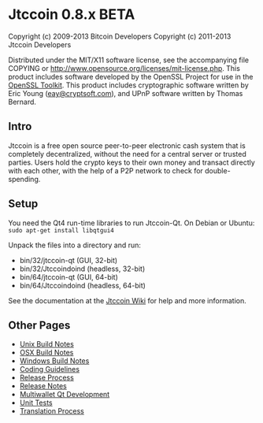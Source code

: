 Jtccoin 0.8.x BETA
====================

Copyright (c) 2009-2013 Bitcoin Developers
Copyright (c) 2011-2013 Jtccoin Developers

Distributed under the MIT/X11 software license, see the accompanying
file COPYING or http://www.opensource.org/licenses/mit-license.php.
This product includes software developed by the OpenSSL Project for use in the [OpenSSL Toolkit](http://www.openssl.org/). This product includes
cryptographic software written by Eric Young ([eay@cryptsoft.com](mailto:eay@cryptsoft.com)), and UPnP software written by Thomas Bernard.


Intro
---------------------
Jtccoin is a free open source peer-to-peer electronic cash system that is
completely decentralized, without the need for a central server or trusted
parties.  Users hold the crypto keys to their own money and transact directly
with each other, with the help of a P2P network to check for double-spending.


Setup
---------------------
You need the Qt4 run-time libraries to run Jtccoin-Qt. On Debian or Ubuntu:
	`sudo apt-get install libqtgui4`

Unpack the files into a directory and run:

- bin/32/jtccoin-qt (GUI, 32-bit)
- bin/32/Jtccoindoind (headless, 32-bit)
- bin/64/jtccoin-qt (GUI, 64-bit)
- bin/64/Jtccoindoind (headless, 64-bit)

See the documentation at the [Jtccoin Wiki](http://jtccoin.info)
for help and more information.


Other Pages
---------------------
- [Unix Build Notes](build-unix.md)
- [OSX Build Notes](build-osx.md)
- [Windows Build Notes](build-msw.md)
- [Coding Guidelines](coding.md)
- [Release Process](release-process.md)
- [Release Notes](release-notes.md)
- [Multiwallet Qt Development](multiwallet-qt.md)
- [Unit Tests](unit-tests.md)
- [Translation Process](translation_process.md)
